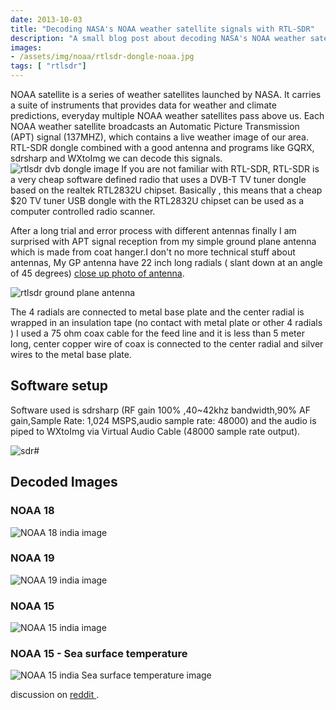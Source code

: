 ```yaml
---
date: 2013-10-03
title: "Decoding NASA's NOAA weather satellite signals with RTL-SDR"
description: "A small blog post about decoding NASA's NOAA weather satellite signals with RTL-SDR"
images:
- /assets/img/noaa/rtlsdr-dongle-noaa.jpg
tags: [ "rtlsdr"]
---
```


NOAA satellite is a series of weather satellites launched by NASA. It carries a suite of instruments that provides data for weather and climate predictions, everyday multiple NOAA weather satellites pass above us. Each NOAA weather satellite broadcasts an Automatic Picture Transmission (APT) signal (137MHZ), which contains a live weather image of our area. RTL-SDR dongle combined with a good antenna and programs like GQRX, sdrsharp and WXtoImg we can decode this signals.
![rtlsdr dvb dongle image](/assets/img/noaa/rtlsdr-dongle.jpg)
If you are not familiar with RTL-SDR, RTL-SDR is a very cheap software defined radio that uses a DVB-T TV tuner dongle based on the realtek RTL2832U chipset. Basically , this means that a cheap $20 TV tuner USB dongle with the RTL2832U chipset can be used as a computer controlled radio scanner.

After a long trial and error process with different antennas finally I am surprised with APT signal reception from my simple ground plane antenna which is made from coat hanger.I don't no more technical stuff about antennas, My GP antenna have 22 inch long radials ( slant down at an angle of 45 degrees) [close up photo of antenna](http://i.imgur.com/rq3t1W1.jpg).

![rtlsdr ground plane antenna](/assets/img/noaa/ground-plane-antenna-rtlsdr.jpg)

  The 4 radials are connected to metal base plate and the center radial is wrapped in an insulation tape (no contact with metal plate or other 4 radials ) I used a 75 ohm coax cable for the feed line and it is less than 5 meter long, center copper wire of coax is connected to the center radial and silver wires to the metal base plate.



## Software setup

Software used is sdrsharp (RF gain 100% ,40~42khz bandwidth,90% AF gain,Sample Rate: 1,024 MSPS,audio sample rate: 48000) and the audio is piped to WXtoImg via Virtual Audio Cable (48000 sample rate output).

![sdr#](/assets/img/noaa/rtlsdr-dongle-noaa.jpg)

## Decoded Images 

### NOAA 18
![NOAA 18 india image](/assets/img/noaa/noaa-18-image.jpg)

### NOAA 19
![NOAA 19 india image](/assets/img/noaa/noaa-19-rlsdr-image.jpg)

### NOAA 15
![NOAA 15 india image](/assets/img/noaa/noaa-15-image-rtlsdr.jpg)

### NOAA 15 - Sea surface temperature
![NOAA 15 india Sea surface temperature image](/assets/img/noaa/noaa-sea-level-rtlsdr.jpg)

discussion on [reddit ](https://www.reddit.com/r/RTLSDR/comments/1no5sh/received_noaa_images_using_my_coat_hanger_ground/).
